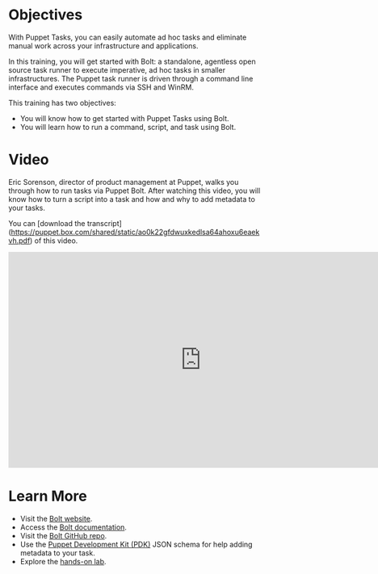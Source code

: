 # Objectives 

With Puppet Tasks, you can easily automate ad hoc tasks and eliminate manual work across your infrastructure and applications.

In this training, you will get started with Bolt: a standalone, agentless open source task runner to execute imperative, ad hoc tasks in smaller infrastructures. The Puppet task runner is driven through a command line interface and executes commands via SSH and WinRM.

This training has two objectives:

* You will know how to get started with Puppet Tasks using Bolt.
* You will learn how to run a command, script, and task using Bolt. 

# Video
Eric Sorenson, director of product management at Puppet, walks you through how to run tasks via Puppet Bolt. After watching this video, you will know how to turn a script into a task and how and why to add metadata to your tasks. 

You can [download the transcript] (https://puppet.box.com/shared/static/ao0k22gfdwuxkedlsa64ahoxu6eaekvh.pdf) of this video.

<iframe src="https://fast.wistia.net/embed/iframe/o4nlwajf0y?videoFoam=true" title="Wistia video player" allowtransparency="true" frameborder="0" scrolling="no" class="wistia_embed" name="wistia_embed" allowfullscreen="allowfullscreen" mozallowfullscreen="mozallowfullscreen" webkitallowfullscreen="webkitallowfullscreen" oallowfullscreen="oallowfullscreen" msallowfullscreen="msallowfullscreen" width="761" height="428" style="width: 761px; height: 428px;"></iframe></div></div></div>

# Learn More

* Visit the [Bolt website](https://puppet.com/products/puppet-bolt).
* Access the [Bolt documentation](https://puppet.com/docs/bolt/0.x/bolt.html).
* Visit the [Bolt GitHub repo](https://github.com/puppetlabs/bolt).
* Use the [Puppet Development Kit (PDK)](https://puppet.com/download-puppet-development-kit) JSON schema for help adding metadata to your task.
* Explore the [hands-on lab](https://github.com/puppetlabs/tasks-hands-on-lab).




